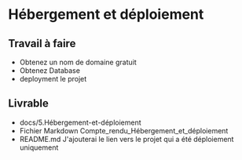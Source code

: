 # Hébergement et déploiement

## Travail à faire
- Obtenez un nom de domaine gratuit 
- Obtenez Database
- deployment le projet

## Livrable
- docs/5.Hébergement-et-déploiement
- Fichier Markdown Compte_rendu_Hébergement_et_déploiement
- README.md J'ajouterai le lien vers le projet qui a été déploiement uniquement